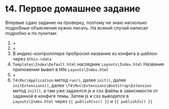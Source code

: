 # t4. Первое домашнее задание
Впервые сдаю задание на проверку, поэтому не знаю насколько подробные объяснения нужно писать. На всякий случай написал подробно и по пунктам:

1. \+
2. \+
3. В индекс-контролллере пробросил название из конфига в шаблон через <code>$this->data</code>
4. <code>Templates\Index\Default.html</code> наследник <code>Layouts\Index.html</code>
Название приложения вывел в title <code>Layouts\Index.html</code>
5. \+
6. <code>T4\Mvc\Application</code> метод <code>run()</code>, далее <code>init()</code>, далее <code>initExtensions()</code>, далее <code>\T4\Mvc\Extensions\Bootstrap\Extension</code> метод <code>init()</code>, а там уже задаются js и css файлы в зависимости от заданной в конфиге темы. Затем js и сss выводятся в <code>Layouts\Index.html</code> через <code>{{ publishCss() }}</code> и <code>{{ publishJs() }}</code>



